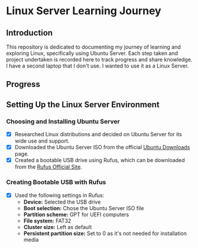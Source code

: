 # Linux Server Learning Journey

## Introduction
This repository is dedicated to documenting my journey of learning and exploring Linux, specifically using Ubuntu Server. Each step taken and project undertaken is recorded here to track progress and share knowledge. I have a second laptop that I don't use. I wanted to use it as a Linux Server.

## Progress

## Setting Up the Linux Server Environment

### Choosing and Installing Ubuntu Server
- [x] Researched Linux distributions and decided on Ubuntu Server for its wide use and support.
- [x] Downloaded the Ubuntu Server ISO from the official [Ubuntu Downloads](https://ubuntu.com/download/server) page.
- [x] Created a bootable USB drive using Rufus, which can be downloaded from the [Rufus Official Site](https://rufus.ie/).

### Creating Bootable USB with Rufus
- [x] Used the following settings in Rufus:
  - **Device:** Selected the USB drive
  - **Boot selection:** Chose the Ubuntu Server ISO file
  - **Partition scheme:** GPT for UEFI computers
  - **File system:** FAT32
  - **Cluster size:** Left as default
  - **Persistent partition size:** Set to 0 as it's not needed for installation media
